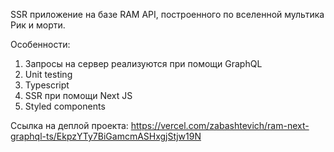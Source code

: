 SSR приложение на базе RAM API, построенного по вселенной мультика Рик и морти. 

Особенности:

1. Запросы на сервер реализуются при помощи GraphQL
2. Unit testing
3. Typescript
4. SSR при помощи Next JS
5. Styled components

Ссылка на деплой проекта:
https://vercel.com/zabashtevich/ram-next-graphql-ts/EkpzYTy7BiGamcmASHxgjStjw19N

